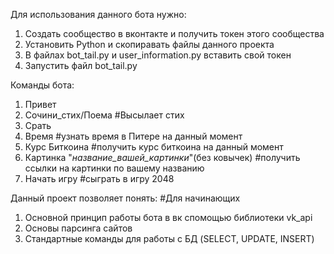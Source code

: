 Для использования данного бота нужно:
1) Создать сообщество в вконтакте и получить токен этого сообщества
2) Установить Python и скопиравать файлы данного проекта 
3) В файлах bot_tail.py и user_information.py вставить свой токен 
4) Запустить файл bot_tail.py

Команды бота:
1) Привет
2) Сочини_стих/Поема    #Высылает стих
3) Срать 
4) Время    #узнать время в Питере на данный момент 
5) Курс Биткоина    #получить курс биткоина на данный момент
6) Картинка "_название_вашей_картинки_"(без ковычек)    #получить ссылки на картинки по вашему названию
7) Начать игру    #сыграть в игру 2048 

Данный проект позволяет понять:   #Для начинающих
1) Основной принцип работы бота в вк спомощью библиотеки vk_api
2) Основы парсинга сайтов
3) Стандартные команды для работы с БД (SELECT, UPDATE, INSERT)

